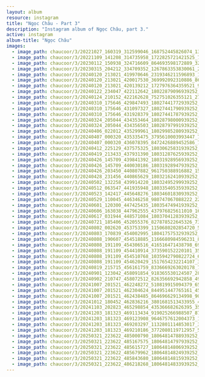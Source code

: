 ```yaml
---
layout: album
resource: instagram
title: "Ngọc Châu - Part 3"
description: "Instagram album of Ngọc Châu, part 3."
active: instagram
album-title: "Ngọc Châu"
images:
  - image_path: chaucoor/3/20221027_160319_312599046_168752445826074_1381738040137711037_n.jpg
  - image_path: chaucoor/3/20221109_141208_314735958_1722825721421525_797449477042880555_n.jpg
  - image_path: chaucoor/3/20230112_150938_324716609_864693598172889_3246606122776616934_n.jpg
  - image_path: chaucoor/3/20230315_204212_334709352_1267863353830061_2625879195380628452_n.jpg
  - image_path: chaucoor/3/20240120_213021_419970646_2319346211596893_1871804745955855722_n.jpg
  - image_path: chaucoor/3/20240120_213021_420017530_369992092310886_863053686334956831_n.jpg
  - image_path: chaucoor/3/20240120_213021_420139212_1727976364359521_97491223437444904_n.jpg
  - image_path: chaucoor/3/20240122_234047_422112642_18022879096939252_6971382418866515685_n.jpg
  - image_path: chaucoor/3/20240124_210152_422162628_752751026355121_2777193723364184299_n.jpg
  - image_path: chaucoor/3/20240310_175646_429847493_18027441772939252_8696055257380625601_n.jpg
  - image_path: chaucoor/3/20240310_175646_431097327_18027441790939252_5320735471883313966_n.jpg
  - image_path: chaucoor/3/20240310_175646_431928379_18027441787939252_1315831210747217823_n.jpg
  - image_path: chaucoor/3/20240324_205044_434353464_18028798000939252_2129619649777611345_n.jpg
  - image_path: chaucoor/3/20240324_205044_434356503_18028797991939252_6552572181907233610_n.jpg
  - image_path: chaucoor/3/20240406_022012_435299961_18029985280939252_2114995952299521790_n.jpg
  - image_path: chaucoor/3/20240407_000320_435335475_3795610003993447_7420702681456846414_n.jpg
  - image_path: chaucoor/3/20240407_000320_436078395_8472426889452586_7665635140653085681_n.jpg
  - image_path: chaucoor/3/20240412_225129_437575325_18030625831939252_1525056115890597510_n.jpg
  - image_path: chaucoor/3/20240419_213433_437931390_18031287625939252_3757927633780321222_n.jpg
  - image_path: chaucoor/3/20240426_145709_439841392_18031928956939252_7796492236088145125_n.jpg
  - image_path: chaucoor/3/20240426_145709_440030186_18031928947939252_1535368235262943356_n.jpg
  - image_path: chaucoor/3/20240426_203450_440807882_961750388916882_1509605549870692857_n.jpg
  - image_path: chaucoor/3/20240428_231456_440865629_18032162410939252_6703869606087853563_n.jpg
  - image_path: chaucoor/3/20240502_132258_439914220_18032495299939252_2968935617592965625_n.jpg
  - image_path: chaucoor/3/20240512_063547_441935948_18033540535939252_4067238016740391333_n.jpg
  - image_path: chaucoor/3/20240523_142417_445648276_18034601830939252_6712834371050112964_n.jpg
  - image_path: chaucoor/3/20240529_110045_446346258_980747067088222_2216804432117133553_n.jpg
  - image_path: chaucoor/3/20240601_120300_447425435_18035474941939252_4382110947402189_n.jpg
  - image_path: chaucoor/3/20240606_163038_447962555_437976825611010_1679309019047892736_n.jpg
  - image_path: chaucoor/3/20240617_031944_448571084_18037041283939252_7322899188379447417_n.jpg
  - image_path: chaucoor/3/20240721_185406_452055376_827878522645326_7380114669409208443_n.jpg
  - image_path: chaucoor/3/20240802_002620_453753399_1150680202854720_5770913696580337138_n.jpg
  - image_path: chaucoor/3/20240803_170839_454002995_18041757532939252_211053696637047900_n.jpg
  - image_path: chaucoor/3/20240808_190607_454518885_1166680984596231_8337228203774083898_n.jpg
  - image_path: chaucoor/3/20240808_191109_454306516_416516471438798_6916707965970007162_n.jpg
  - image_path: chaucoor/3/20240808_191109_454410914_373590152220101_3557385041602557338_n.jpg
  - image_path: chaucoor/3/20240808_191109_454510768_1035942790822724_6294072695495857505_n.jpg
  - image_path: chaucoor/3/20240808_191109_454620429_1517654232214107_315110475085177345_n.jpg
  - image_path: chaucoor/3/20240819_215715_456161759_8336669263020178_7670744980329698799_n.jpg
  - image_path: chaucoor/3/20240901_123042_458091854_918365530124507_2847812950147191121_n.jpg
  - image_path: chaucoor/3/20240902_210747_458072512_826356692942858_4957140392698062021_n.jpg
  - image_path: chaucoor/3/20241007_201521_462248272_510819915094379_6587616953210090903_n.jpg
  - image_path: chaucoor/3/20241007_201521_462304624_844951447765161_4518940650903444191_n.jpg
  - image_path: chaucoor/3/20241007_201521_462438485_864696629134998_9003823203424189536_n.jpg
  - image_path: chaucoor/3/20241012_180452_462836216_3801681513433955_4851050952494369833_n.jpg
  - image_path: chaucoor/3/20241103_202823_465298854_435366682626395_3587183485010344868_n.jpg
  - image_path: chaucoor/3/20241203_181323_469113434_919025266988507_8709629309722374806_n.jpg
  - image_path: chaucoor/3/20241203_181323_469123908_9646757612004373_1857338646752062943_n.jpg
  - image_path: chaucoor/3/20241203_181323_469203297_1132801114853017_3504741496054062425_n.jpg
  - image_path: chaucoor/3/20241203_181323_469210186_3772080119712957_5892127483705266932_n.jpg
  - image_path: chaucoor/3/20250321_223622_485000790_18064814788939252_1950446340284663368_n.jpg
  - image_path: chaucoor/3/20250321_223622_485167575_18064814797939252_8543146688426888413_n.jpg
  - image_path: chaucoor/3/20250321_223622_485615727_18064814806939252_1563429251709669730_n.jpg
  - image_path: chaucoor/3/20250321_223622_485679962_18064814824939252_2180687773973265764_n.jpg
  - image_path: chaucoor/3/20250321_223622_485843680_18064814815939252_7257073619262701558_n.jpg
  - image_path: chaucoor/3/20250321_223622_486218268_18064814833939252_2804428048547470121_n.jpg
---
```

